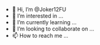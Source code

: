 - 👋 Hi, I’m @Joker12FU
- 👀 I’m interested in ...
- 🌱 I’m currently learning ...
- 💞️ I’m looking to collaborate on ...
- 📫 How to reach me ...

<!---
Joker12FU/Joker12FU is a ✨ special ✨ repository because its `README.md` (this file) appears on your GitHub profile.
You can click the Preview link to take a look at your changes.
--->
